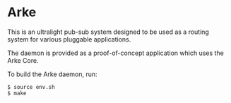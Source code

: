 Arke
====

This is an ultralight pub-sub system designed to be used as a routing system for
various pluggable applications.

The daemon is provided as a proof-of-concept application which uses the
Arke Core.

To build the Arke daemon, run:

    $ source env.sh
    $ make
